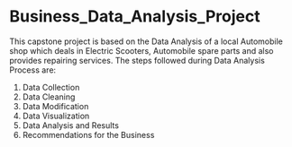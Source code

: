 # Business_Data_Analysis_Project
This capstone project is based on the Data Analysis of a local
Automobile shop which deals in Electric Scooters, Automobile spare
parts and also provides repairing services.
The steps followed during Data Analysis Process are:
1. Data Collection
2. Data Cleaning
3. Data Modification 
4. Data Visualization
5. Data Analysis and Results
6. Recommendations for the Business
